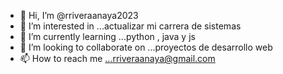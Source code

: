 - 👋 Hi, I’m @rriveraanaya2023
- 👀 I’m interested in ...actualizar mi carrera de sistemas
- 🌱 I’m currently learning ...python , java y js
- 💞️ I’m looking to collaborate on ...proyectos de desarrollo web
- 📫 How to reach me ...rriveraanaya@gmail.com

<!---
rriveraanaya2023/rriveraanaya2023 is a ✨ special ✨ repository because its `README.md` (this file) appears on your GitHub profile.
You can click the Preview link to take a look at your changes.
--->
